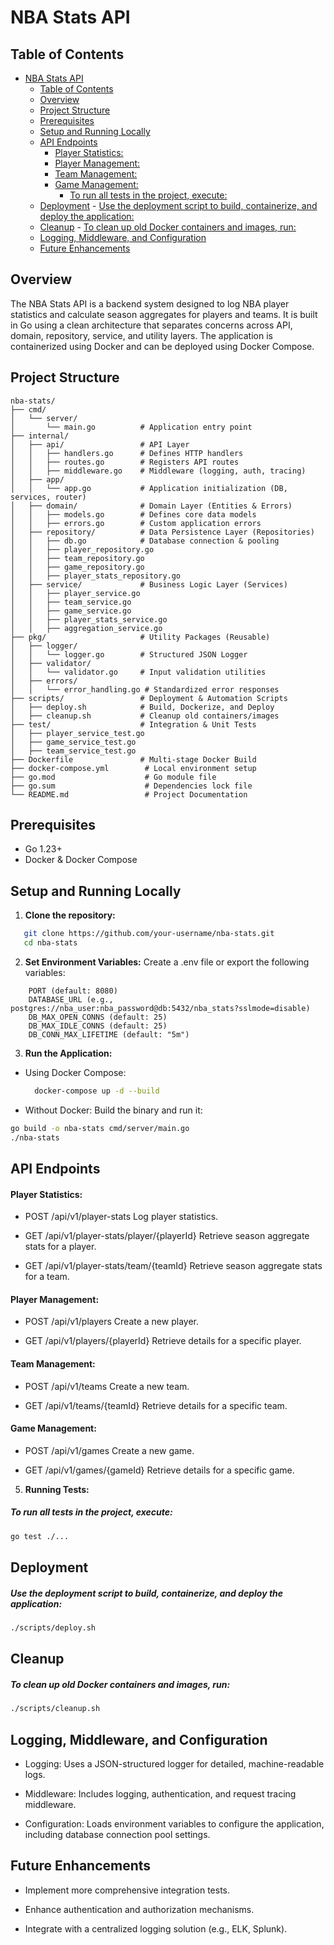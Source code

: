 # NBA Stats API

## Table of Contents

- [NBA Stats API](#nba-stats-api)
  - [Table of Contents](#table-of-contents)
  - [Overview](#overview)
  - [Project Structure](#project-structure)
  - [Prerequisites](#prerequisites)
  - [Setup and Running Locally](#setup-and-running-locally)
  - [API Endpoints](#api-endpoints)
      - [Player Statistics:](#player-statistics)
      - [Player Management:](#player-management)
      - [Team Management:](#team-management)
      - [Game Management:](#game-management)
        - [To run all tests in the project, execute:](#to-run-all-tests-in-the-project-execute)
  - [Deployment](#deployment)
        - [Use the deployment script to build, containerize, and deploy the application:](#use-the-deployment-script-to-build-containerize-and-deploy-the-application)
  - [Cleanup](#cleanup)
        - [To clean up old Docker containers and images, run:](#to-clean-up-old-docker-containers-and-images-run)
  - [Logging, Middleware, and Configuration](#logging-middleware-and-configuration)
  - [Future Enhancements](#future-enhancements)

## Overview

The NBA Stats API is a backend system designed to log NBA player statistics and calculate season aggregates for players and teams. It is built in Go using a clean architecture that separates concerns across API, domain, repository, service, and utility layers. The application is containerized using Docker and can be deployed using Docker Compose.

## Project Structure
```
nba-stats/
├── cmd/
│   └── server/
│       └── main.go          # Application entry point
├── internal/
│   ├── api/                 # API Layer
│   │   ├── handlers.go      # Defines HTTP handlers
│   │   ├── routes.go        # Registers API routes
│   │   ├── middleware.go    # Middleware (logging, auth, tracing)
│   ├── app/
│   │   └── app.go           # Application initialization (DB, services, router)
│   ├── domain/              # Domain Layer (Entities & Errors)
│   │   ├── models.go        # Defines core data models
│   │   ├── errors.go        # Custom application errors
│   ├── repository/          # Data Persistence Layer (Repositories)
│   │   ├── db.go            # Database connection & pooling
│   │   ├── player_repository.go
│   │   ├── team_repository.go
│   │   ├── game_repository.go
│   │   ├── player_stats_repository.go
│   ├── service/             # Business Logic Layer (Services)
│   │   ├── player_service.go
│   │   ├── team_service.go
│   │   ├── game_service.go
│   │   ├── player_stats_service.go
│   │   ├── aggregation_service.go
├── pkg/                     # Utility Packages (Reusable)
│   ├── logger/
│   │   └── logger.go        # Structured JSON Logger
│   ├── validator/
│   │   └── validator.go     # Input validation utilities
│   ├── errors/
│   │   └── error_handling.go # Standardized error responses
├── scripts/                 # Deployment & Automation Scripts
│   ├── deploy.sh            # Build, Dockerize, and Deploy
│   ├── cleanup.sh           # Cleanup old containers/images
├── test/                    # Integration & Unit Tests
│   ├── player_service_test.go
│   ├── game_service_test.go
│   ├── team_service_test.go
├── Dockerfile               # Multi-stage Docker Build
├── docker-compose.yml        # Local environment setup
├── go.mod                    # Go module file
├── go.sum                    # Dependencies lock file
└── README.md                 # Project Documentation
```

## Prerequisites

- Go 1.23+
- Docker & Docker Compose

## Setup and Running Locally

1. **Clone the repository:**
```sh
   git clone https://github.com/your-username/nba-stats.git
   cd nba-stats
```
2. **Set Environment Variables:**
   Create a .env file or export the following variables:
```
    PORT (default: 8080)
    DATABASE_URL (e.g., postgres://nba_user:nba_password@db:5432/nba_stats?sslmode=disable)
    DB_MAX_OPEN_CONNS (default: 25)
    DB_MAX_IDLE_CONNS (default: 25)
    DB_CONN_MAX_LIFETIME (default: "5m")
```
3. **Run the Application:**
- Using Docker Compose:
  ```sh
    docker-compose up -d --build
  ```
- Without Docker:
Build the binary and run it:
```sh
go build -o nba-stats cmd/server/main.go
./nba-stats
```
## API Endpoints
#### Player Statistics:
- POST /api/v1/player-stats
Log player statistics.

- GET /api/v1/player-stats/player/{playerId}
Retrieve season aggregate stats for a player.

- GET /api/v1/player-stats/team/{teamId}
Retrieve season aggregate stats for a team.
#### Player Management:
- POST /api/v1/players
Create a new player.

- GET /api/v1/players/{playerId}
Retrieve details for a specific player.

#### Team Management:
- POST /api/v1/teams
Create a new team.

- GET /api/v1/teams/{teamId}
Retrieve details for a specific team.

#### Game Management:
- POST /api/v1/games
Create a new game.

- GET /api/v1/games/{gameId}
Retrieve details for a specific game.
5. **Running Tests:**
##### To run all tests in the project, execute:
```sh
go test ./...
```
## Deployment
##### Use the deployment script to build, containerize, and deploy the application:
```sh
./scripts/deploy.sh
```
## Cleanup
##### To clean up old Docker containers and images, run:
```sh
./scripts/cleanup.sh
```
## Logging, Middleware, and Configuration
- Logging: Uses a JSON-structured logger for detailed, machine-readable logs.
  
- Middleware: Includes logging, authentication, and request tracing middleware.

- Configuration: Loads environment variables to configure the application, including database connection pool settings.

## Future Enhancements
- Implement more comprehensive integration tests.
  
- Enhance authentication and authorization mechanisms.
  
- Integrate with a centralized logging solution (e.g., ELK, Splunk).
  
